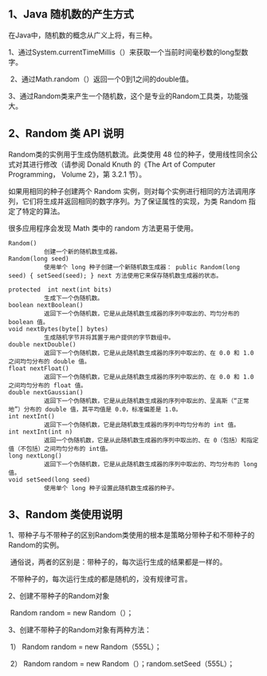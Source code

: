 ## 1、Java 随机数的产生方式

在Java中，随机数的概念从广义上将，有三种。

​    1、通过System.currentTimeMillis（）来获取一个当前时间毫秒数的long型数字。

​    2、通过Math.random（）返回一个0到1之间的double值。

​    3、通过Random类来产生一个随机数，这个是专业的Random工具类，功能强大。

## 2、Random 类 API 说明

Random类的实例用于生成伪随机数流。此类使用 48 位的种子，使用线性同余公式对其进行修改（请参阅 Donald Knuth 的《The Art of Computer Programming， Volume 2》，第 3.2.1 节）。

如果用相同的种子创建两个 Random 实例，则对每个实例进行相同的方法调用序列，它们将生成并返回相同的数字序列。为了保证属性的实现，为类 Random 指定了特定的算法。

很多应用程序会发现 Math 类中的 random 方法更易于使用。

```text
Random()   
          创建一个新的随机数生成器。   
Random(long seed)   
          使用单个 long 种子创建一个新随机数生成器： public Random(long seed) { setSeed(seed); } next 方法使用它来保存随机数生成器的状态。  
   
protected  int next(int bits)   
          生成下一个伪随机数。   
boolean nextBoolean()   
          返回下一个伪随机数，它是从此随机数生成器的序列中取出的、均匀分布的 boolean 值。   
void nextBytes(byte[] bytes)   
          生成随机字节并将其置于用户提供的字节数组中。   
double nextDouble()   
          返回下一个伪随机数，它是从此随机数生成器的序列中取出的、在 0.0 和 1.0之间均匀分布的 double 值。   
float nextFloat()   
          返回下一个伪随机数，它是从此随机数生成器的序列中取出的、在 0.0 和 1.0 之间均匀分布的 float 值。   
double nextGaussian()   
          返回下一个伪随机数，它是从此随机数生成器的序列中取出的、呈高斯（“正常地”）分布的 double 值，其平均值是 0.0，标准偏差是 1.0。   
int nextInt()   
          返回下一个伪随机数，它是此随机数生成器的序列中均匀分布的 int 值。   
int nextInt(int n)   
          返回一个伪随机数，它是从此随机数生成器的序列中取出的、在 0（包括）和指定值（不包括）之间均匀分布的 int值。   
long nextLong()   
          返回下一个伪随机数，它是从此随机数生成器的序列中取出的、均匀分布的 long 值。   
void setSeed(long seed)   
          使用单个 long 种子设置此随机数生成器的种子。  
```

## 3、Random 类使用说明

1、带种子与不带种子的区别Random类使用的根本是策略分带种子和不带种子的Random的实例。

​    通俗说，两者的区别是：带种子的，每次运行生成的结果都是一样的。

​    不带种子的，每次运行生成的都是随机的，没有规律可言。

2、创建不带种子的Random对象

​    Random random = new Random（）；

3、创建不带种子的Random对象有两种方法：

​    1） Random random = new Random（555L）；

​    2） Random random = new Random（）；random.setSeed（555L）；
